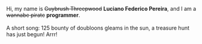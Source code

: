Hi, my name is ~~Guybrush Threepwood~~ **Luciano Federico Pereira**, and I am a ~~wannabe pirate~~ **programmer**.<br><br>A short song: 125 bounty of doubloons gleams in the sun, a treasure hunt has just begun! Arrr!
